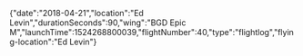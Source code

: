 {"date":"2018-04-21","location":"Ed Levin","durationSeconds":90,"wing":"BGD Epic M","launchTime":1524268800039,"flightNumber":40,"type":"flightlog","flying-location":"Ed Levin"}
